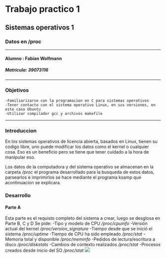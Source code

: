 # Trabajo practico 1
## Sistemas operativos 1
### Datos en /proc
---
#### Alumno : Fabian Wolfmann
##### Matricula: 39073116
----
### Objetivos
    -Familiarizarse con la programacion en C para sistemas operativos
    -Tener contacto con el sistema operativo Linux, en sus versiones, en este caso Ubuntu 
    -Utilizar compilador gcc y archivos makefile
---
### Introduccion
En los sistemas operativos de licencia abierta, basados en Linux, tienen su codigo libre, uno puede modificar los datos como el kernel o cualquier cosa. Eso es un beneficio pero se tiene que tener cuidado a la hora de manipular eso.

Los datos de la computadora y del sistema operativo se almacenan en la carpeta */proc* el programa desarrollado para la busqueda de estos datos, parsearlos e imprimirlos se hace mediante el programa ksamp que acontinuacion se explicara.

### Desarrollo
#### Parte A
Esta parte es el requisto completo del sistema a crear, luego se desglosa en Parte B, C y D
Se pide:
    -Tipo y modelo de CPU 					*/proc/cpuinfo*
	-Versión actual del kernel 				*/proc/version_signature*
	-Tiempo desde que se inició el sistema	*/proc/uptime*
	-Tiempo de CPU ha sido empleado 		*/proc/stat*
	-Memoria total y disponible 			*/proc/meminfo*
	-Pedidos de lectura/escritura a disco 	*/proc/diskstats*
	-Cambios de contexto realizados 		*/proc/stat*
	-Procesos creados desde inicio del SO 	*/proc/stat*
![](/screens/parteB)
